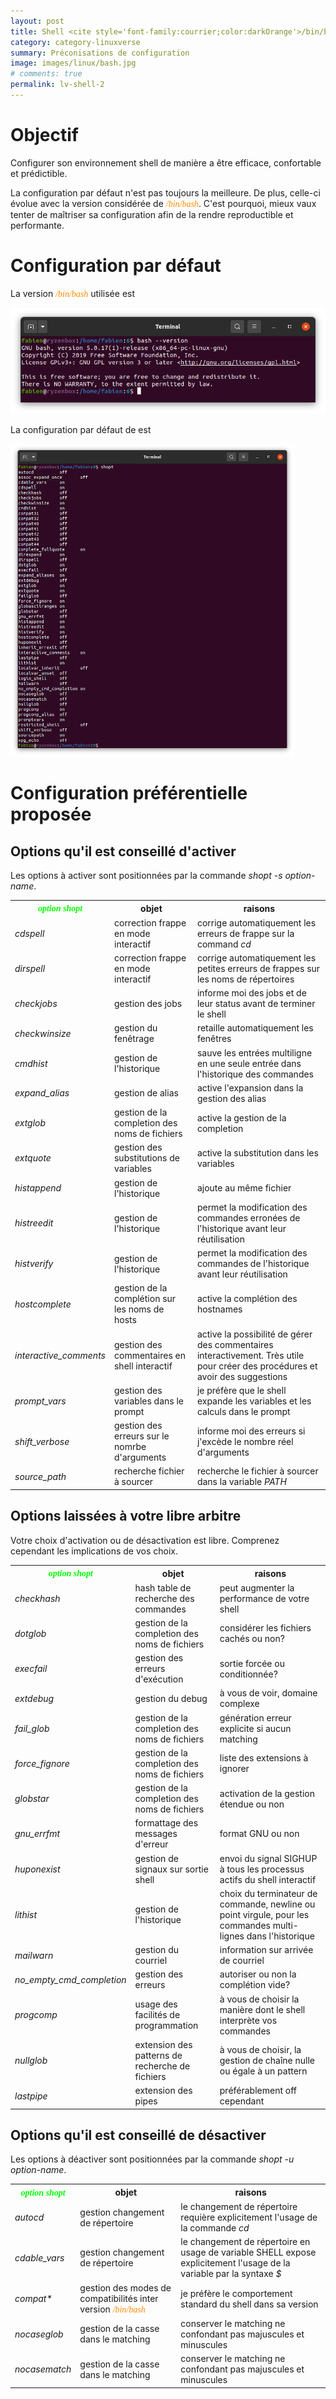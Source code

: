 ```yaml
---
layout: post
title: Shell <cite style='font-family:courrier;color:darkOrange'>/bin/bash</cite> et options de configuration <cite style='font-family:courrier;color:lime'>shopt</cite>
category: category-linuxverse
summary: Préconisations de configuration 
image: images/linux/bash.jpg
# comments: true
permalink: lv-shell-2
---
```


# Objectif 

Configurer son environnement shell de manière a être efficace, confortable et prédictible. 

La configuration par défaut n'est pas toujours la meilleure. De plus, celle-ci évolue avec la version considérée de <cite style='font-family:courrier;color:darkOrange'>/bin/bash</cite>. C'est pourquoi, mieux vaux tenter de maîtriser sa configuration afin de la
rendre reproductible et performante. 

# Configuration par défaut

La version <cite style='font-family:courrier;color:darkOrange'>/bin/bash</cite> utilisée est 

<img src='images/linux/bash-version.png' witdh="80%">

La configuration par défaut de est 

<img src='images/linux/bash-shopt-default.png' width="90%">


# Configuration préférentielle proposée

## Options qu'il est conseillé d'activer

Les options à activer sont positionnées par la commande <cite class='exec'>shopt -s option-name</cite>.

<table>
<tr><th><cite style='font-family:courrier;color:lime'>option shopt</cite></th><th>objet</th><th>raisons</th></tr>
<tr><td><cite class='oc'>cdspell</cite></td><td>correction frappe en mode interactif</td><td>corrige automatiquement les erreurs de frappe sur la command <cite class='exec'>cd</cite></td></tr>
<tr><td><cite class='oc'>dirspell</cite></td><td>correction frappe en mode interactif</td><td>corrige automatiquement les petites erreurs de frappes sur les noms de répertoires</td></tr>
<tr><td><cite class='oc'>checkjobs</cite></td><td>gestion des jobs</td><td>informe moi des jobs et de leur status avant de terminer le shell</td></tr>
<tr><td><cite class='oc'>checkwinsize</cite></td><td>gestion du fenêtrage</td><td>retaille automatiquement les fenêtres</td></tr>
<tr><td><cite class='oc'>cmdhist</cite></td><td>gestion de l'historique</td><td>sauve les entrées multiligne en une seule entrée dans l'historique des commandes</td></tr>
<tr><td><cite class='oc'>expand_alias</cite></td><td>gestion de alias</td><td>active l'expansion dans la gestion des alias</td></tr>
<tr><td><cite class='oc'>extglob</cite></td><td>gestion de la completion des noms de fichiers</td><td>active la gestion de la completion</td></tr>
<tr><td><cite class='oc'>extquote</cite></td><td>gestion des substitutions de variables</td><td>active la substitution dans les variables</td></tr>
<tr><td><cite class='oc'>histappend</cite></td><td>gestion de l'historique</td><td>ajoute au même fichier</td></tr>
<tr><td><cite class='oc'>histreedit</cite></td><td>gestion de l'historique</td><td>permet la modification des commandes erronées de l'historique avant leur réutilisation</td></tr>
<tr><td><cite class='oc'>histverify</cite></td><td>gestion de l'historique</td><td>permet la modification des commandes de l'historique avant leur réutilisation</td></tr>
<tr><td><cite class='oc'>hostcomplete</cite></td><td>gestion de la complétion sur les noms de hosts</td><td>active la complétion des hostnames</td></tr>
<tr><td><cite class='oc'>interactive_comments</cite></td><td>gestion des commentaires en shell interactif</td><td>active la possibilité de gérer des commentaires interactivement. Très utile pour créer des procédures et avoir des suggestions</td></tr>
<tr><td><cite class='oc'>prompt_vars</cite></td><td>gestion des variables dans le prompt</td><td>je préfère que le shell expande les variables et les calculs dans le prompt</td></tr>
<tr><td><cite class='oc'>shift_verbose</cite></td><td>gestion des erreurs sur le nomrbe d'arguments</td><td>informe moi des erreurs si j'excède le nombre réel d'arguments</td></tr>
<tr><td><cite class='oc'>source_path</cite></td><td>recherche fichier à sourcer</td><td>recherche le fichier à sourcer dans la variable <cite class='op'>PATH</cite></td></tr>
</table>



## Options laissées à votre libre arbitre

Votre choix d'activation ou de désactivation est libre. Comprenez cependant les implications de vos choix. 

<table>
<tr><th><cite style='font-family:courrier;color:lime'>option shopt</cite></th><th>objet</th><th>raisons</th></tr>
<tr><td><cite class='oc'>checkhash</cite></td><td>hash table de recherche des commandes</td><td>peut augmenter la performance de votre shell</td></tr>
<tr><td><cite class='oc'>dotglob</cite></td><td>gestion de la completion des noms de fichiers</td><td>considérer les fichiers cachés ou non?</td></tr>
<tr><td><cite class='oc'>execfail</cite></td><td>gestion des erreurs d'exécution</td><td>sortie forcée ou conditionnée?</td></tr>
<tr><td><cite class='oc'>extdebug</cite></td><td>gestion du debug</td><td>à vous de voir, domaine complexe</td></tr>
<tr><td><cite class='oc'>fail_glob</cite></td><td>gestion de la completion des noms de fichiers</td><td>génération erreur explicite si aucun matching</td></tr>
<tr><td><cite class='oc'>force_fignore</cite></td><td>gestion de la completion des noms de fichiers</td><td>liste des extensions à ignorer</td></tr>
<tr><td><cite class='oc'>globstar</cite></td><td>gestion de la completion des noms de fichiers</td><td>activation de la gestion étendue ou non</td></tr>
<tr><td><cite class='oc'>gnu_errfmt</cite></td><td>formattage des messages d'erreur</td><td>format GNU ou non</td></tr>
<tr><td><cite class='oc'>huponexist</cite></td><td>gestion de signaux sur sortie shell</td><td>envoi du signal SIGHUP à tous les processus actifs du shell interactif</td></tr>
<tr><td><cite class='oc'>lithist</cite></td><td>gestion de l'historique</td><td>choix du terminateur de commande, newline ou point virgule, pour les commandes multi-lignes dans l'historique</td></tr>
<tr><td><cite class='oc'>mailwarn</cite></td><td>gestion du courriel</td><td>information sur arrivée de courriel</td></tr>
<tr><td><cite class='oc'>no_empty_cmd_completion</cite></td><td>gestion des erreurs</td><td>autoriser ou non la complétion vide?</td></tr>
<tr><td><cite class='oc'>progcomp</cite></td><td>usage des facilités de programmation</td><td>à vous de choisir la manière dont le shell interprète vos commandes</td></tr>
<tr><td><cite class='oc'>nullglob</cite></td><td>extension des patterns de recherche de fichiers</td><td>à vous de choisir, la gestion de chaîne nulle ou égale à un pattern</td></tr>
<tr><td><cite class='oc'>lastpipe</cite></td><td>extension des pipes</td><td>préférablement off cependant</td></tr>
</table>


## Options qu'il est conseillé de désactiver

Les options à déactiver sont positionnées par la commande <cite class='exec'>shopt -u option-name</cite>.

<table>
<tr><th><cite style='font-family:courrier;color:lime'>option shopt</cite></th><th>objet</th><th>raisons</th></tr>
<tr><td><cite class='oc'>autocd</cite></td><td>gestion changement de répertoire</td><td>le changement de répertoire requière explicitement l'usage de la commande <cite class='exec'>cd</cite></td></tr>
<tr><td><cite class='oc'>cdable_vars</cite></td><td>gestion changement de répertoire</td><td>le changement de répertoire en usage de variable SHELL expose explicitement l'usage de la variable par la syntaxe <cite class='op'>$</cite></td></tr>
<tr><td><cite class='oc'>compat*</cite></td><td>gestion des modes de compatibilités inter version <cite style='font-family:courrier;color:darkOrange'>/bin/bash</cite></td><td>je préfère le comportement standard du shell dans sa version</td></tr>
<tr><td><cite class='oc'>nocaseglob</cite></td><td>gestion de la casse dans le matching </td><td>conserver le matching ne confondant pas majuscules et minuscules</td></tr>
<tr><td><cite class='oc'>nocasematch</cite></td><td>gestion de la casse dans le matching </td><td>conserver le matching ne confondant pas majuscules et minuscules</td></tr>
</table>
